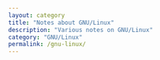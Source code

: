 ```yaml
---
layout: category
title: "Notes about GNU/Linux"
description: "Various notes on GNU/Linux"
category: "GNU/Linux"
permalink: /gnu-linux/
---
```



